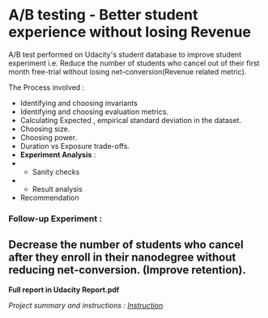 # A/B testing - Better student experience without losing Revenue



A/B test performed on Udacity's student database to improve student experiment i.e. Reduce the number of students who cancel out of their first month free-trial without losing net-conversion(Revenue related metric).

The Process involved :
- Identifying and choosing invariants
- Identifying and choosing evaluation metrics.
- Calculating Expected , empirical standard deviation in the dataset.
- Choosing size.
- Choosing power.
- Duration vs Exposure trade-offs.
- **Experiment Analysis** :
- - Sanity checks 
- - Result analysis
- Recommendation

### Follow-up Experiment :

 Decrease the number of students who cancel after they enroll in their nanodegree without reducing net-conversion. (Improve retention).
- 
**Full report in Udacity Report.pdf**

*Project summary and instructions : [Instruction](https://docs.google.com/document/u/0/d/1aCquhIqsUApgsxQ8-SQBAigFDcfWVVohLEXcV6jWbdI/pub?embedded=True)*
